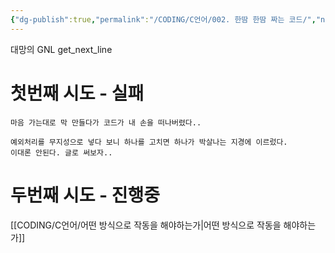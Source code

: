 ```yaml
---
{"dg-publish":true,"permalink":"/CODING/C언어/002. 한땀 한땀 짜는 코드/","noteIcon":"2"}
---
```



대망의 GNL  get_next_line

# 첫번째 시도 - 실패

	마음 가는대로 막 만들다가 코드가 내 손을 떠나버렸다..
	
	예외처리를 무지성으로 넣다 보니 하나를 고치면 하나가 박살나는 지경에 이르렀다.
	이대론 안된다. 글로 써보자..

# 두번째 시도 - 진행중
[[CODING/C언어/어떤 방식으로 작동을 해야하는가\|어떤 방식으로 작동을 해야하는가]]